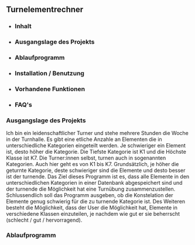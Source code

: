 ## Turnelementrechner

* ### Inhalt
* ### Ausgangslage des Projekts
* ### Ablaufprogramm
* ### Installation / Benutzung
* ### Vorhandene Funktionen
* ### FAQ's




### Ausgangslage des Projekts

Ich bin ein leidenschaftlicher Turner und stehe mehrere Stunden die Woche in der Turnhalle.
Es gibt eine etliche Anzahle an Elementen die in unterschiedliche Kategorien eingeteilt werden.
Je schwieriger ein Element ist, desto höher die Kategorie. Die Tiefste Kategorie ist K1 und die Höchste Klasse ist K7.
Die Turner:innen selbst, turnen auch in sogenannten Kategorien. Auch hier geht es von K1 bis K7.
Grundsätzlich, je höher die geturnte Kategorie, deste schwieriger sind die Elemente und desto besser ist der turnende.
Das Ziel dieses Programm ist es, dass alle Elemente in den unterschiedlichen Kategorien in einer Datenbank abgespeichert sind
und der turnende die Möglichkeit hat eine Turnübung zusammenzustellen. Schlussendlich soll das Programm ausgeben, ob die 
Konstelation der Elemente genug schwierig für die zu turnende Kategorie ist. Des Weiteren besteht die Möglichkeit, dass der 
User die Möglichkeit hat, Elemente in verschiedene Klassen einzuteilen, je nachdem wie gut er sie beherrscht (schlecht / gut / hervorragend).

### Ablaufprogramm

